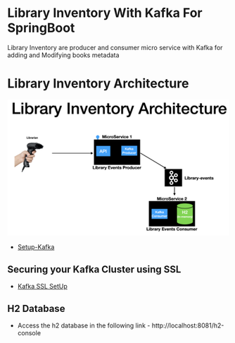 # Library Inventory With Kafka For SpringBoot
Library Inventory are  producer and consumer micro service with Kafka for adding and Modifying books metadata


# Library Inventory Architecture

![alt text](https://github.com/izaki93/library-inventory-with-kafka-for-spring-boot/blob/master/Library-Inventory-Architecture.png)

- [Setup-Kafka](https://github.com/izaki93/library-inventory-with-kafka-for-spring-boot/blob/master/SetUpKafka.md)

## Securing your Kafka Cluster using SSL

- [Kafka SSL SetUp](https://github.com/izaki93/library-inventory-with-kafka-for-spring-boot/blob/master/Kafka_Security.md)

## H2 Database

- Access the h2 database in the following link - http://localhost:8081/h2-console

